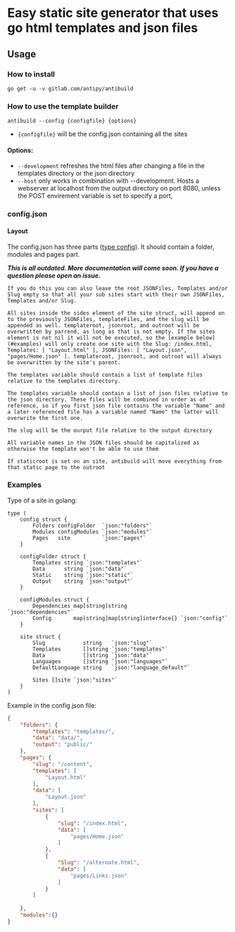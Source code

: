 # Easy static site generator that uses go html templates and json files

## Usage

### How to install
`go get -u -v gitlab.com/antipy/antibuild`

### How to use the template builder
`antibuild --config {configfile} {options}`

- `{configfile}` will be the config.json containing all the sites

#### Options:

- `--development` refreshes the html files after changing a file in the templates directory or the json directory
- `--host` only works in combination with --development. Hosts a webserver at localhost from the output directory on port 8080, unless the POST envirement variable is set to specify a port, 
### config.json

#### Layout

The config.json has three parts ([type config](#examples)). It should contain a folder, modules and pages part.

___This is all outdated. More documentation will come soon. If you have a question please open an issue.___

```
If you do this you can also leave the root JSONFiles, Templates and/or Slug empty so that all your sub sites start with their own JSONFiles, Templates and/or Slug.

All sites inside the sides element of the site struct, will append on to the previously JSONFiles, templateFiles, and the slug will be appended as well. templateroot, jsonroot, and outroot will be overwritten by parrend, as long as that is not empty. If the sites element is not nil it will not be executed, so the [example below](#examples) will only create one site with the Slug: /index.html, Templates: [ "Layout.html" ], JSONFiles: [ "Layout.json", "pages/Home.json" ]. templateroot, jsonroot, and outroot will always be overwritten by the site's parent.

The templates variable should contain a list of template files relative to the templates directory.

The templates variable should contain a list of json files relative to the json directory. These files will be combined in order as of reference, so if you first json file contains the variable "Name" and a later referenced file has a variable named "Name" the latter will overwrite the first one.

The slug will be the ourput file relative to the output directory

All variable names in the JSON files should be capitalized as otherwise the template won't be able to use them

If staticroot is set on an site, antibuild will move everything from that static page to the outroot
```

### Examples

Type of a site in golang:
```golang
type (
	config struct {
		Folders configFolder  `json:"folders"`
		Modules configModules `json:"modules"`
		Pages   site          `json:"pages"`
	}
	
	configFolder struct {
		Templates string `json:"templates"`
		Data      string `json:"data"`
		Static    string `json:"static"`
		Output    string `json:"output"`
	}

	configModules struct {
		Dependencies map[string]string                 `json:"dependencies"`
		Config       map[string]map[string]interface{} `json:"config"`
	}

	site struct {
		Slug            string   `json:"slug"`
		Templates       []string `json:"templates"`
		Data            []string `json:"data"`
		Languages       []string `json:"languages"`
		DefaultLanguage string   `json:"language_default"`

		Sites []site `json:"sites"`
	}
)
```

Example in the config.json file:
```json
{
    "folders": {
        "templates": "templates/",
        "data": "data/",
        "output": "public/"
    },
    "pages": {
        "slug": "/content",
        "templates": [
            "Layout.html"
        ],
        "data": [
            "Layout.json"
        ],
        "sites": [
            {
                "slug": "/index.html",
                "data": [
                    "pages/Home.json"
                ]
            },
            {
                "Slug": "/alternate.html",
                "data": [
                    "pages/Links.json"
                ]
            }
        ]
    
    },
    "modules":{}
}
```